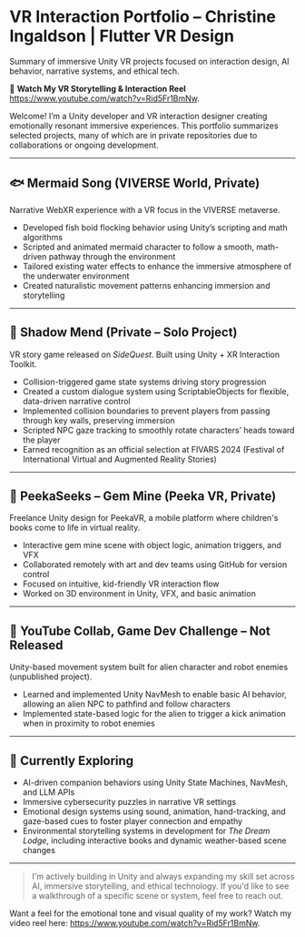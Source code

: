 # VR Interaction Portfolio – Christine Ingaldson | Flutter VR Design
Summary of immersive Unity VR projects focused on interaction design, AI behavior, narrative systems, and ethical tech.

🎥 **Watch My VR Storytelling & Interaction Reel** https://www.youtube.com/watch?v=Rid5Fr1BmNw.

Welcome! I’m a Unity developer and VR interaction designer creating emotionally resonant immersive experiences. This portfolio summarizes selected projects, many of which are in private repositories due to collaborations or ongoing development.

---

## 🐟 Mermaid Song (VIVERSE World, Private)

Narrative WebXR experience with a VR focus in the VIVERSE metaverse.

- Developed fish boid flocking behavior using Unity’s scripting and math algorithms
- Scripted and animated mermaid character to follow a smooth, math-driven pathway through the environment
- Tailored existing water effects to enhance the immersive atmosphere of the underwater environment
- Created naturalistic movement patterns enhancing immersion and storytelling

---

## 🌙 Shadow Mend (Private – Solo Project)

VR story game released on *SideQuest*. Built using Unity + XR Interaction Toolkit.

- Collision-triggered game state systems driving story progression
- Created a custom dialogue system using ScriptableObjects for flexible, data-driven narrative control  
- Implemented collision boundaries to prevent players from passing through key walls, preserving immersion  
- Scripted NPC gaze tracking to smoothly rotate characters’ heads toward the player
- Earned recognition as an official selection at FIVARS 2024 (Festival of
International Virtual and Augmented Reality Stories)

---

## 💎 PeekaSeeks – Gem Mine (Peeka VR, Private)

Freelance Unity design for PeekaVR, a mobile platform where children's books come to life in virtual reality. 

- Interactive gem mine scene with object logic, animation triggers, and VFX
- Collaborated remotely with art and dev teams using GitHub for version control
- Focused on intuitive, kid-friendly VR interaction flow
- Worked on 3D environment in Unity, VFX, and basic animation

---

## 🤖 YouTube Collab, Game Dev Challenge – Not Released

Unity-based movement system built for alien character and robot enemies (unpublished project).

- Learned and implemented Unity NavMesh to enable basic AI behavior, allowing an alien NPC to pathfind and follow characters
- Implemented state-based logic for the alien to trigger a kick animation when in proximity to robot enemies

---

## 🧠 Currently Exploring

- AI-driven companion behaviors using Unity State Machines, NavMesh, and LLM APIs
- Immersive cybersecurity puzzles in narrative VR settings
- Emotional design systems using sound, animation, hand-tracking, and gaze-based cues to foster player connection and empathy
- Environmental storytelling systems in development for *The Dream Lodge*, including interactive books and dynamic weather-based scene changes

---

> I'm actively building in Unity and always expanding my skill set across AI, immersive storytelling, and ethical technology. If you'd like to see a walkthrough of a specific scene or system, feel free to reach out.

Want a feel for the emotional tone and visual quality of my work? Watch my video reel here: https://www.youtube.com/watch?v=Rid5Fr1BmNw.
